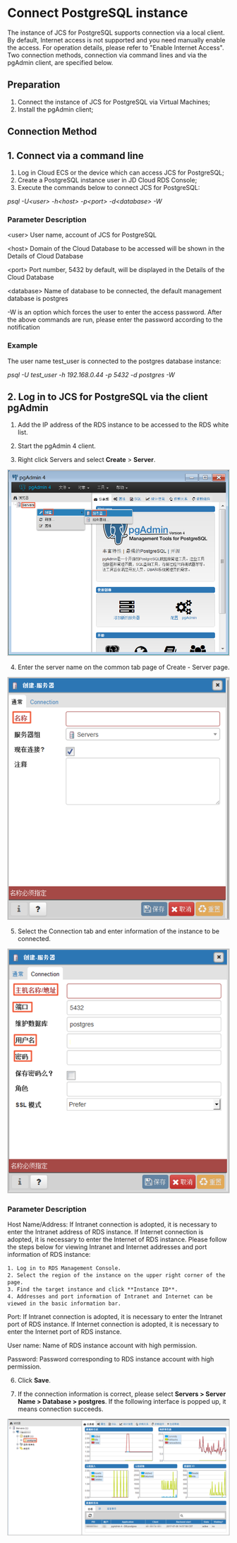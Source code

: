 # Connect PostgreSQL instance
The instance of JCS for PostgreSQL supports connection via a local client. By default, Internet access is not supported and you need manually enable the access. For operation details, please refer to "Enable Internet Access".
Two connection methods, connection via command lines and via the pgAdmin client, are specified below.

## Preparation
1. Connect the instance of JCS for PostgreSQL via Virtual Machines;
2. Install the pgAdmin client;

## Connection Method
## 1. Connect via a command line
1. Log in Cloud ECS or the device which can access JCS for PostgreSQL;
2. Create a PostgreSQL instance user in JD Cloud RDS Console;
3. Execute the commands below to connect JCS for PostgreSQL:

 *psql  -U\<user\> -h\<host\> -p\<port\> -d\<database\> -W*
    
### Parameter Description

 \<user\> User name, account of JCS for PostgreSQL
 
 \<host\> Domain of the Cloud Database to be accessed will be shown in the Details of Cloud Database
 
 \<port\> Port number, 5432 by default, will be displayed in the Details of the Cloud Database
 
 \<database\> Name of database to be connected, the default management database is postgres
 
 -W is an option which forces the user to enter the access password. After the above commands are run, please enter the password according to the notification
    
### Example
The user name test_user is connected to the postgres database instance:

*psql  -U test_user -h 192.168.0.44 -p 5432 -d postgres -W*

## 2. Log in to JCS for PostgreSQL via the client pgAdmin
 1. Add the IP address of the RDS instance to be accessed to the RDS white list.
 
 2. Start the pgAdmin 4 client.
 
 3. Right click Servers and select **Create** > **Server**.
 
![Connect-Instance-PostgreSQL1](../../../../../image/RDS/Connect-Instance-PostgreSQL1.png)

4. Enter the server name on the common tab page of Create - Server page.

![Connect-Instance-PostgreSQL2](../../../../../image/RDS/Connect-Instance-PostgreSQL2.png)

5. Select the Connection tab and enter information of the instance to be connected.

![Connect-Instance-PostgreSQL3](../../../../../image/RDS/Connect-Instance-PostgreSQL3.png)
### Parameter Description

 Host Name/Address: If Intranet connection is adopted, it is necessary to enter the Intranet address of RDS instance. If Internet connection is adopted, it is necessary to enter the Internet of RDS instance. Please follow the steps below for viewing Intranet and Internet addresses and port information of RDS instance:
 
    1. Log in to RDS Management Console.
    2. Select the region of the instance on the upper right corner of the page.
    3. Find the target instance and click **Instance ID**.
    4. Addresses and port information of Intranet and Internet can be viewed in the basic information bar.
    
 Port: If Intranet connection is adopted, it is necessary to enter the Intranet port of RDS instance. If Internet connection is adopted, it is necessary to enter the Internet port of RDS instance.
 
 User name: Name of RDS instance account with high permission.
 
 Password: Password corresponding to RDS instance account with high permission.
      
6. Click **Save**.

7. If the connection information is correct, please select **Servers > Server Name > Database > postgres**. If the following interface is popped up, it means connection succeeds.

![Connect-Instance-PostgreSQL4](../../../../../image/RDS/Connect-Instance-PostgreSQL4.png)
